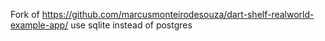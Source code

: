 Fork of https://github.com/marcusmonteirodesouza/dart-shelf-realworld-example-app/
use sqlite instead of postgres
